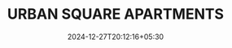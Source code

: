 ---
title: "URBAN SQUARE APARTMENTS"
description: "Urban Square Apartments exemplify modern design with biophilic appeal, functional layouts, and sustainable features, offering an elevated living experience."
keywords: "Urban Square Apartment Project, Velar Infra Projects LLP, Biophilic Design, Sustainable Living, Residential Projects"
layout: "home"
section: "upcoming"
date: 2024-12-27T20:12:16+05:30
draft: false
images:
  hero: "/images/urban-square-1.jpg"
  gallery:
    - "/images/urban-square-2.jpg"
    - "/images/urban-square-3.jpg"
    - "/images/urban-square-4.jpg"
    - "/images/urban-square-5.jpg"
    - "/images/urban-square-6.jpg"
icons:
  - name: "Biophilic Appeal"
    icon: "bi-flower2 text-success"
    description: "Green balconies and cascading greenery soften the building’s urban presence."
  - name: "Central Courtyard & Atrium"
    icon: "bi-house-door text-primary"
    description: "Double-height atrium fosters openness and natural ventilation."
  - name: "Functional Layouts"
    icon: "bi-layout-text-sidebar text-warning"
    description: "Thoughtful unit designs ensuring privacy and acoustic comfort."
features:
  - name: "Greenery Integration"
    icon: "bi-tree text-success"
    description: "Cascading greenery and terrace gardens connect the building to nature."
  - name: "Natural Ventilation"
    icon: "bi-wind text-primary"
    description: "Optimized design for airflow and sunlight throughout the spaces."
  - name: "Acoustic Comfort"
    icon: "bi-headphones text-warning"
    description: "No shared walls between units, ensuring a peaceful living experience."
cta:
  read_more_link: "/upcoming-projects"
  contact_link: "/contact"
---